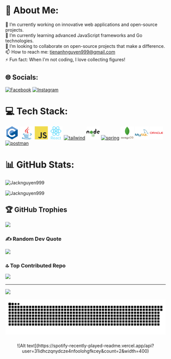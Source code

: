 # 💫 About Me:
👋 I’m currently working on innovative web applications and open-source projects.<br>🔭 I’m currently learning advanced JavaScript frameworks and Go technologies.<br>👯 I’m looking to collaborate on open-source projects that make a difference.<br>📫 How to reach me: tienanhnguyen999@gmail.com<br>⚡ Fun fact: When I'm not coding, I love collecting figures!


## 🌐 Socials:
[![Facebook](https://img.shields.io/badge/Facebook-%231877F2.svg?logo=Facebook&logoColor=white)](https://facebook.com/https://www.facebook.com/thomasng1983/) [![Instagram](https://img.shields.io/badge/Instagram-%23E4405F.svg?logo=Instagram&logoColor=white)](https://instagram.com/https://www.instagram.com/tieens__anh/) 

# 💻 Tech Stack:
<p><a target="_blank" href="https://raw.githubusercontent.com/devicons/devicon/master/icons/c/c-original.svg" style="display: inline-block;"><img src="https://raw.githubusercontent.com/devicons/devicon/master/icons/c/c-original.svg" alt="c" width="42" height="42" /></a>
<a target="_blank" href="https://raw.githubusercontent.com/devicons/devicon/master/icons/java/java-original.svg" style="display: inline-block;"><img src="https://raw.githubusercontent.com/devicons/devicon/master/icons/java/java-original.svg" alt="java" width="42" height="42" /></a>
<a target="_blank" href="https://raw.githubusercontent.com/devicons/devicon/master/icons/javascript/javascript-original.svg" style="display: inline-block;"><img src="https://raw.githubusercontent.com/devicons/devicon/master/icons/javascript/javascript-original.svg" alt="javascript" width="42" height="42" /></a>
<a target="_blank" href="https://raw.githubusercontent.com/devicons/devicon/master/icons/react/react-original-wordmark.svg" style="display: inline-block;"><img src="https://raw.githubusercontent.com/devicons/devicon/master/icons/react/react-original-wordmark.svg" alt="react" width="42" height="42" /></a>
<a target="_blank" href="https://www.vectorlogo.zone/logos/tailwindcss/tailwindcss-icon.svg" style="display: inline-block;"><img src="https://www.vectorlogo.zone/logos/tailwindcss/tailwindcss-icon.svg" alt="tailwind" width="42" height="42" /></a>
<a target="_blank" href="https://raw.githubusercontent.com/devicons/devicon/master/icons/nodejs/nodejs-original-wordmark.svg" style="display: inline-block;"><img src="https://raw.githubusercontent.com/devicons/devicon/master/icons/nodejs/nodejs-original-wordmark.svg" alt="nodejs" width="42" height="42" /></a>
<a target="_blank" href="https://www.vectorlogo.zone/logos/springio/springio-icon.svg" style="display: inline-block;"><img src="https://www.vectorlogo.zone/logos/springio/springio-icon.svg" alt="spring" width="42" height="42" /></a>
<a target="_blank" href="https://raw.githubusercontent.com/devicons/devicon/master/icons/mongodb/mongodb-original-wordmark.svg" style="display: inline-block;"><img src="https://raw.githubusercontent.com/devicons/devicon/master/icons/mongodb/mongodb-original-wordmark.svg" alt="mongodb" width="42" height="42" /></a>
<a target="_blank" href="https://raw.githubusercontent.com/devicons/devicon/master/icons/mysql/mysql-original-wordmark.svg" style="display: inline-block;"><img src="https://raw.githubusercontent.com/devicons/devicon/master/icons/mysql/mysql-original-wordmark.svg" alt="mysql" width="42" height="42" /></a>
<a target="_blank" href="https://raw.githubusercontent.com/devicons/devicon/master/icons/oracle/oracle-original.svg" style="display: inline-block;"><img src="https://raw.githubusercontent.com/devicons/devicon/master/icons/oracle/oracle-original.svg" alt="oracle" width="42" height="42" /></a>
<a target="_blank" href="https://www.vectorlogo.zone/logos/getpostman/getpostman-icon.svg" style="display: inline-block;"><img src="https://www.vectorlogo.zone/logos/getpostman/getpostman-icon.svg" alt="postman" width="42" height="42" /></a></p>
  
# 📊 GitHub Stats:

<p><img align="center" src="https://github-readme-stats.vercel.app/api?username=Jacknguyen999&show_icons=true&locale=en" alt="Jacknguyen999" /></p>
<p><img align="center" src="https://github-readme-streak-stats.herokuapp.com/?user=Jacknguyen999&" alt="Jacknguyen999" /></p>


## 🏆 GitHub Trophies
![](https://github-profile-trophy.vercel.app/?username=Jacknguyen999&theme=radical&no-frame=true&no-bg=false&margin-w=4)

### ✍️ Random Dev Quote
![](https://quotes-github-readme.vercel.app/api?type=horizontal&theme=gruvbox)

### 🔝 Top Contributed Repo
![](https://github-contributor-stats.vercel.app/api?username=Jacknguyen999&limit=5&theme=tokyonight&combine_all_yearly_contributions=true)

---
[![](https://visitcount.itsvg.in/api?id=Jacknguyen999&icon=0&color=0)](https://visitcount.itsvg.in)

<div align="center">
    
  ![snake gif](https://github.com/Jacknguyen999/Jacknguyen999/blob/output/github-snake-dark.svg)
</div>


###
<div align="center">
![Alt text](https://spotify-recently-played-readme.vercel.app/api?user=31idhczqnydcze4nfoolohgfkcey&count=2&width=400)
</div>

